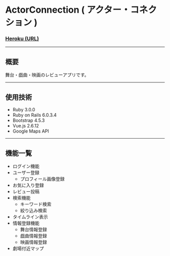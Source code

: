 # ActorConnection ( アクター・コネクション )

### [Heroku (URL)](https://actor-connection.herokuapp.com)

***

## 概要
舞台・戯曲・映画のレビューアプリです。

***

## 使用技術
- Ruby 3.0.0
- Ruby on Rails 6.0.3.4
- Bootstrap 4.5.3
- Vue.js 2.6.12
- Google Maps API

***

## 機能一覧
- ログイン機能
- ユーザー登録
  - プロフィール画像登録
- お気に入り登録
- レビュー投稿
- 検索機能
  - キーワード検索
  - 絞り込み検索
- タイムライン表示
- 情報登録機能
  - 舞台情報登録
  - 戯曲情報登録
  - 映画情報登録
- 劇場付近マップ
